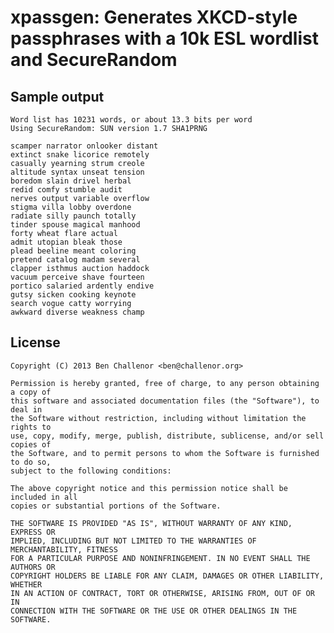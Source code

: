 xpassgen: Generates XKCD-style passphrases with a 10k ESL wordlist and SecureRandom
===================================================================================

Sample output
-------------

    Word list has 10231 words, or about 13.3 bits per word
    Using SecureRandom: SUN version 1.7 SHA1PRNG
    
    scamper narrator onlooker distant
    extinct snake licorice remotely
    casually yearning strum creole
    altitude syntax unseat tension
    boredom slain drivel herbal
    redid comfy stumble audit
    nerves output variable overflow
    stigma villa lobby overdone
    radiate silly paunch totally
    tinder spouse magical manhood
    forty wheat flare actual
    admit utopian bleak those
    plead beeline meant coloring
    pretend catalog madam several
    clapper isthmus auction haddock
    vacuum perceive shave fourteen
    portico salaried ardently endive
    gutsy sicken cooking keynote
    search vogue catty worrying
    awkward diverse weakness champ


License
-------

    Copyright (C) 2013 Ben Challenor <ben@challenor.org>

    Permission is hereby granted, free of charge, to any person obtaining a copy of
    this software and associated documentation files (the "Software"), to deal in
    the Software without restriction, including without limitation the rights to
    use, copy, modify, merge, publish, distribute, sublicense, and/or sell copies of
    the Software, and to permit persons to whom the Software is furnished to do so,
    subject to the following conditions:

    The above copyright notice and this permission notice shall be included in all
    copies or substantial portions of the Software.

    THE SOFTWARE IS PROVIDED "AS IS", WITHOUT WARRANTY OF ANY KIND, EXPRESS OR
    IMPLIED, INCLUDING BUT NOT LIMITED TO THE WARRANTIES OF MERCHANTABILITY, FITNESS
    FOR A PARTICULAR PURPOSE AND NONINFRINGEMENT. IN NO EVENT SHALL THE AUTHORS OR
    COPYRIGHT HOLDERS BE LIABLE FOR ANY CLAIM, DAMAGES OR OTHER LIABILITY, WHETHER
    IN AN ACTION OF CONTRACT, TORT OR OTHERWISE, ARISING FROM, OUT OF OR IN
    CONNECTION WITH THE SOFTWARE OR THE USE OR OTHER DEALINGS IN THE SOFTWARE.
